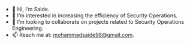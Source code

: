 - 👋 Hi, I’m Saide.
- 👀 I’m interested in increasing the efficiency of Security Operations.
- 💞️ I’m looking to collaborate on projects related to Security Operations Engineering.
- 📫 Reach me at: mohammadsaide98@gmail.com.

<!---
smsaide/smsaide is a ✨ special ✨ repository because its `README.md` (this file) appears on your GitHub profile.
You can click the Preview link to take a look at your changes.
--->
